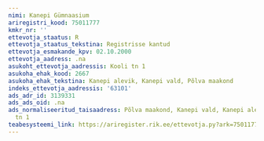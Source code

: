 ```yaml
---
nimi: Kanepi Gümnaasium
ariregistri_kood: 75011777
kmkr_nr: ''
ettevotja_staatus: R
ettevotja_staatus_tekstina: Registrisse kantud
ettevotja_esmakande_kpv: 02.10.2000
ettevotja_aadress: .na
asukoht_ettevotja_aadressis: Kooli tn 1
asukoha_ehak_kood: 2667
asukoha_ehak_tekstina: Kanepi alevik, Kanepi vald, Põlva maakond
indeks_ettevotja_aadressis: '63101'
ads_adr_id: 3139331
ads_ads_oid: .na
ads_normaliseeritud_taisaadress: Põlva maakond, Kanepi vald, Kanepi alevik, Kooli
  tn 1
teabesysteemi_link: https://ariregister.rik.ee/ettevotja.py?ark=75011777&ref=rekvisiidid
---
```

